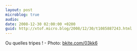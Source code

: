 ```yaml
---
layout: post
microblog: true
audio: 
date: 2008-12-30 02:00:00 +0200
guid: http://xtof.micro.blog/2008/12/30/t1085887243.html
---
```

Ou quelles tripes ! - Photo: [bkite.com/03kk6](http://bkite.com/03kk6)
